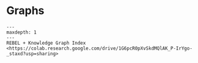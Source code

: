 # Graphs


```{toctree}
---
maxdepth: 1
---
REBEL + Knowledge Graph Index <https://colab.research.google.com/drive/1G6pcR0pXvSkdMQlAK_P-IrYgo-_staxd?usp=sharing>
```




